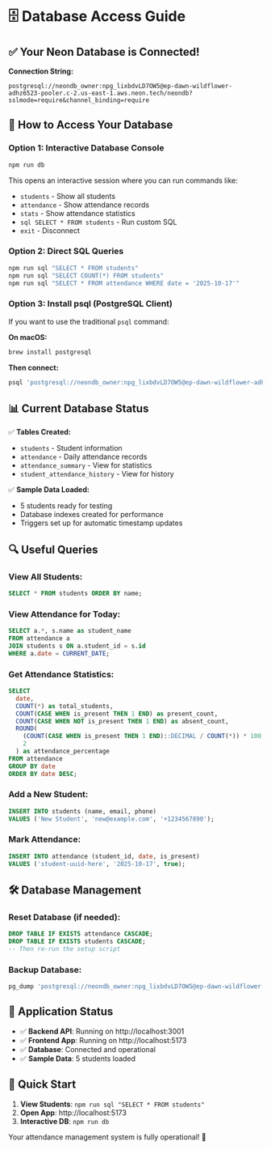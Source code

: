 # 🗄️ Database Access Guide

## ✅ **Your Neon Database is Connected!**

**Connection String:**
```
postgresql://neondb_owner:npg_lixbdvLD7OW5@ep-dawn-wildflower-adhz6523-pooler.c-2.us-east-1.aws.neon.tech/neondb?sslmode=require&channel_binding=require
```

## 🚀 **How to Access Your Database**

### **Option 1: Interactive Database Console**
```bash
npm run db
```
This opens an interactive session where you can run commands like:
- `students` - Show all students
- `attendance` - Show attendance records  
- `stats` - Show attendance statistics
- `sql SELECT * FROM students` - Run custom SQL
- `exit` - Disconnect

### **Option 2: Direct SQL Queries**
```bash
npm run sql "SELECT * FROM students"
npm run sql "SELECT COUNT(*) FROM students"
npm run sql "SELECT * FROM attendance WHERE date = '2025-10-17'"
```

### **Option 3: Install psql (PostgreSQL Client)**
If you want to use the traditional `psql` command:

**On macOS:**
```bash
brew install postgresql
```

**Then connect:**
```bash
psql 'postgresql://neondb_owner:npg_lixbdvLD7OW5@ep-dawn-wildflower-adhz6523-pooler.c-2.us-east-1.aws.neon.tech/neondb?sslmode=require&channel_binding=require'
```

## 📊 **Current Database Status**

✅ **Tables Created:**
- `students` - Student information
- `attendance` - Daily attendance records
- `attendance_summary` - View for statistics
- `student_attendance_history` - View for history

✅ **Sample Data Loaded:**
- 5 students ready for testing
- Database indexes created for performance
- Triggers set up for automatic timestamp updates

## 🔍 **Useful Queries**

### **View All Students:**
```sql
SELECT * FROM students ORDER BY name;
```

### **View Attendance for Today:**
```sql
SELECT a.*, s.name as student_name 
FROM attendance a 
JOIN students s ON a.student_id = s.id 
WHERE a.date = CURRENT_DATE;
```

### **Get Attendance Statistics:**
```sql
SELECT 
  date,
  COUNT(*) as total_students,
  COUNT(CASE WHEN is_present THEN 1 END) as present_count,
  COUNT(CASE WHEN NOT is_present THEN 1 END) as absent_count,
  ROUND(
    (COUNT(CASE WHEN is_present THEN 1 END)::DECIMAL / COUNT(*)) * 100, 
    2
  ) as attendance_percentage
FROM attendance 
GROUP BY date 
ORDER BY date DESC;
```

### **Add a New Student:**
```sql
INSERT INTO students (name, email, phone) 
VALUES ('New Student', 'new@example.com', '+1234567890');
```

### **Mark Attendance:**
```sql
INSERT INTO attendance (student_id, date, is_present) 
VALUES ('student-uuid-here', '2025-10-17', true);
```

## 🛠️ **Database Management**

### **Reset Database (if needed):**
```sql
DROP TABLE IF EXISTS attendance CASCADE;
DROP TABLE IF EXISTS students CASCADE;
-- Then re-run the setup script
```

### **Backup Database:**
```bash
pg_dump 'postgresql://neondb_owner:npg_lixbdvLD7OW5@ep-dawn-wildflower-adhz6523-pooler.c-2.us-east-1.aws.neon.tech/neondb?sslmode=require&channel_binding=require' > backup.sql
```

## 📱 **Application Status**

- ✅ **Backend API**: Running on http://localhost:3001
- ✅ **Frontend App**: Running on http://localhost:5173
- ✅ **Database**: Connected and operational
- ✅ **Sample Data**: 5 students loaded

## 🎯 **Quick Start**

1. **View Students**: `npm run sql "SELECT * FROM students"`
2. **Open App**: http://localhost:5173
3. **Interactive DB**: `npm run db`

Your attendance management system is fully operational! 🎉
